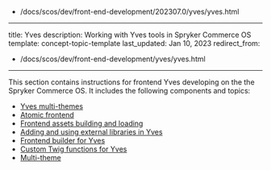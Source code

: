  - /docs/scos/dev/front-end-development/202307.0/yves/yves.html
---
title: Yves
description: Working with Yves tools in Spryker Commerce OS
template: concept-topic-template
last_updated: Jan 10, 2023
redirect_from:
  - /docs/scos/dev/front-end-development/yves/yves.html
---

This section contains instructions for frontend Yves developing on the the Spryker Commerce OS. It includes the following components and topics:

* [Yves multi-themes](/docs/scos/dev/front-end-development/{{page.version}}/yves/yves-multi-themes.html)
* [Atomic frontend](/docs/scos/dev/front-end-development/{{page.version}}/yves/atomic-frontend/atomic-front-end-general-overview.html)
* [Frontend assets building and loading](/docs/scos/dev/front-end-development/{{page.version}}/yves/frontend-assets-building-and-loading.html)
* [Adding and using external libraries in Yves](/docs/scos/dev/front-end-development/{{page.version}}/yves/adding-and-using-external-libraries-in-yves.html)
* [Frontend builder for Yves](/docs/scos/dev/front-end-development/{{page.version}}/yves/front-end-builder-for-yves.html)
* [Custom Twig functions for Yves](/docs/scos/dev/front-end-development/{{page.version}}/yves/custom-twig-functions-for-yves.html)
* [Multi-theme](/docs/scos/dev/front-end-development/{{page.version}}/yves/multi-theme.html)
